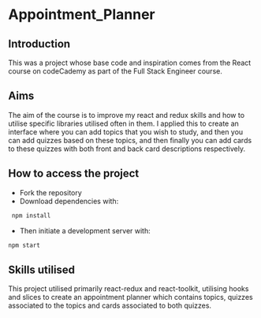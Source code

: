 # Appointment_Planner

## Introduction

This was a project whose base code and inspiration comes from the React course on codeCademy as part of the Full Stack Engineer course.

## Aims
The aim of the course is to improve my react and redux skills and how to utilise specific libraries utilised often in them. I applied this to create an interface where 
you can add topics that you wish to study, and then you can add quizzes based on these topics, and then finally you can add cards to these quizzes with both front and 
back card descriptions respectively.

## How to access the project

+ Fork the repository
+ Download dependencies with:
```bash
 npm install
 ```
+ Then initiate a development server with:
```bash 
npm start
```

## Skills utilised

This project utilised primarily react-redux and react-toolkit, utilising hooks and slices to create an appointment planner which contains topics, quizzes associated to
the topics and cards associated to both quizzes.

